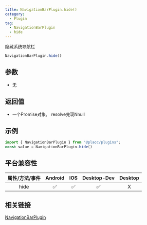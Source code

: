 ```yaml
---
title: NavigationBarPlugin.hide()
category:
  - Plugin
tag:
  - NavigationBarPlugin
  - hide 
---
```


隐藏系统导航栏

```js
NavigationBarPlugin.hide()
```

## 参数

  - 无

## 返回值

  - 一个Promise对象， resolve兑现Nnull

## 示例
```js
import { NavigationBarPlugin } from "@plaoc/plugins";
const value = NavigationBarPlugin.hide()
```


## 平台兼容性

| 属性/方法/事件 | Android | IOS | Desktop-Dev | Desktop |
|:------------:|:-------:|:---:|:-----------:|:-------:|
| hide     | ✅      | ✅  | ✅          | X       |

## 相关链接

[NavigationBarPlugin](./index.md)


